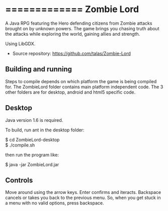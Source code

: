 =============
Zombie Lord
=============

A Java RPG featuring the Hero defending citizens from Zombie attacks brought on by unknown powers.
The game brings you chasing truth about the attacks while exploring the world, gaining allies and strength.  

Using LibGDX.  

 - Source repository: https://github.com/talas/Zombie-Lord  

Building and running
--------------------

Steps to compile depends on which platform the game is being compiled for.
The ZombieLord folder contains main platform independent code.
The 3 other folders are for desktop, android and html5 specific code.


Desktop
-------

Java version 1.6 is required.  


To build, run ant in the desktop folder:  

  $ cd ZombieLord-desktop  
  $ ./compile.sh  

then run the program like:  

  $ java -jar ZombieLord.jar

Controls
--------

Move around using the arrow keys.
Enter confirms and iteracts.
Backspace cancels or takes you back to the previous menu.
So, when you get stuck in a menu with no valid options, press backspace.

